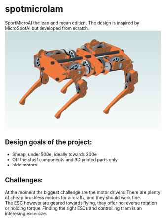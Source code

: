 # spotmicrolam
SportMicroAI the lean and mean edition.
The design is inspired by MicroSpotAI but developed from scratch.
![Logo](/images/sma_lam_1.png)

## Design goals of the project:
* Sheap, under 500e, ideally towards 300e
* Off the shelf components and 3D printed parts only
* bldc motors

## Challenges:
At the moment the biggest challenge are the motor drivers.  There are plenty of cheap brushless motors for aircrafts, and they should work fine.  
The ESC however are geared towards flying, they offer no reverse rotation or holding torque.  Finding the right ESCs and controlling them is an interesing excersize. 
